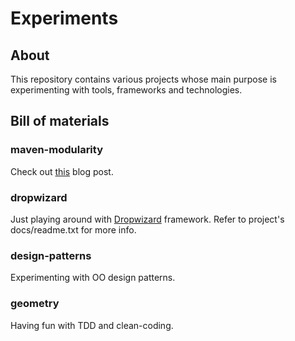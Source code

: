 # Experiments

## About

This repository contains various projects whose main purpose is experimenting with tools, frameworks and technologies.

## Bill of materials

### maven-modularity

Check out [this](https://guligo.wordpress.com/2015/03/23/price-of-over-modularity-with-maven) blog post.

### dropwizard

Just playing around with [Dropwizard](http://www.dropwizard.io/) framework. Refer to project's docs/readme.txt for more info.

### design-patterns

Experimenting with OO design patterns.

### geometry

Having fun with TDD and clean-coding.
